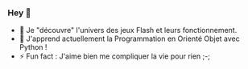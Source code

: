 ### Hey 👋

- 🔭 Je "découvre" l'univers des jeux Flash et leurs fonctionnement.
- 🌱 J'apprend actuellement la Programmation en Orienté Objet avec Python !
- ⚡ Fun fact : J'aime bien me compliquer la vie pour rien ;-;

